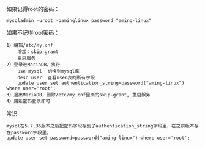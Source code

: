 如果记得root的密码：

	mysqladmin -uroot -paminglinux password "aming-linux"

如果不记得root密码：

	1）编辑/etc/my.cnf
		增加：skip-grant
		重启服务
	2）登录进MariaDB，执行
		use mysql  切换到mysql库
		desc user  查看user表的所有字段
		update user set authentication_string=password("aming-linux") where user='root';
	3）退出MariaDB，删除/etc/my.cnf里面的skip-grant, 重启服务
	4）用新密码登录即可

常识：

	mysql在5.7.36版本之后把密码字段存到了authentication_string字段里，在之前版本存在password字段里。
	update user set password=password("aming-linux") where user='root';
